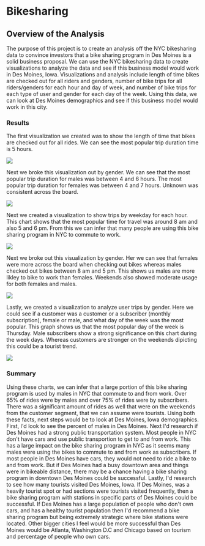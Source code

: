 # Bikesharing


## Overview of the Analysis
The purpose of this project is to create an analysis off the NYC bikesharing data to convince investors that a bike sharing program in Des Moines is a solid business proposal. We can use the NYC bikesharing data to create visualizations to analyze the data and see if this business model would work in Des Moines, Iowa. Visualizations and analysis include length of time bikes are checked out for all riders and genders, number of bike trips for all riders/genders for each hour and day of week, and number of bike trips for each type of user and gender for each day of the week. Using this data, we can look at Des Moines demographics and see if this business model would work in this city. 

### Results
 The first visualization we created was to show the length of time that bikes are checked out for all rides. We can see the most popular trip duration time is 5 hours. 
 
 ![](/CheckoutTimes.png)
 
 Next we broke this visualization out by gender. We can see that the most popular trip duration for males was between 4 and 6 hours. The most popular trip duration for females was between 4 and 7 hours.  Unknown was consistent across the board.  
 
 ![](/CheckoutTimesbyGender.png)

Next we created a visualization to show trips by weekday for each hour. This chart shows that the most popular time for travel was around 8 am and also 5 and 6 pm. From this we can infer that many people are using this bike sharing program in NYC to commute to work. 

 ![](/TripsbyWeekdayforEachHour.png)

 Next we broke out this visualization by gender. Her we can see that females were more across the board when checking out bikes whereas males checked out bikes between 8 am and 5 pm. This shows us males are more likley to bike to work than females.  Weekends also showed moderate usage for both females and males. 
 
![](resources/TripsbyGender.png)

Lastly, we created a visualization to analyze user trips by gender. Here we could see if a customer was a customer or a subscriber (monthly subscription), female or male, and what day of the week was the most popular. This graph shows us that the most popular day of the week is Thursday. Male subscribers show a strong significance on this chart during the week days. Whereas customers are stronger on the weekends dipicting this could be a tourist trend. 

![](resources/UserTripsbyGender.png)

### Summary
Using these charts, we can infer that a large portion of this bike sharing program is used by males in NYC that commute to and from work. Over 65% of rides were by males and over 75% of rides were by subscribers. There was a significant amount of rides as well that were on the weekends from the customer segment, that we can assume were tourists. Using both these facts, next steps would be to look at Des Moines, Iowa demographics. First, I'd look to see the percent of males in Des Moines. Next I'd research if Des Moines had a strong public transportation system. Most people in NYC don't have cars and use public transportion to get to and from work. This has a large impact on the bike sharing program in NYC as it seems many males were using the bikes to commute to and from work as subscribers. If most people in Des Moines have cars, they would not need to ride a bike to and from work. But if Des Moines had a busy downtown area and things were in bikeable distance, there may be a chance having a bike sharing program in downtown Des Moines could be successful. Lastly, I'd research to see how many tourists visited Des Moines, Iowa. If Des Moines, was a heavily tourist spot or had sections were tourists visited frequently, then a bike sharing program with stations in specific parts of Des Moines could be successful. If Des Moines has a large population of people who don't own cars, and has a healthy tourist population then I'd recommend a bike sharing program but being extremely strategic where bike stations were located. Other bigger cities I feel would be more successful than Des Moines would be Atlanta, Washington D.C and Chicago based on tourism and percentage of people who own cars. 




